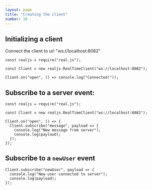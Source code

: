 ```yaml
---
layout: page
title: "Creating the client"
number: 10
---
```


## Initializing a client

Connect the client to url "ws://localhost:8082"

```
const realjs = require("real.js");

const Client = new realjs.RealTimeClient("ws://localhost:8082");

Client.on("open", () => console.log("Connected!"));
```

## Subscribe to a server event:

```
const realjs = require("real.js");

const Client = new realjs.RealTimeClient("ws://localhost:8082");

Client.on("open", () => {
  Client.subscribe("message", payload => {
    console.log("New message from server");
    console.log(payload);
  });
});
```

## Subscribe to a `newUser` event

```
Client.subscribe("newUser", payload => {
  console.log("New user connected to server");
  console.log(payload);
});
```
